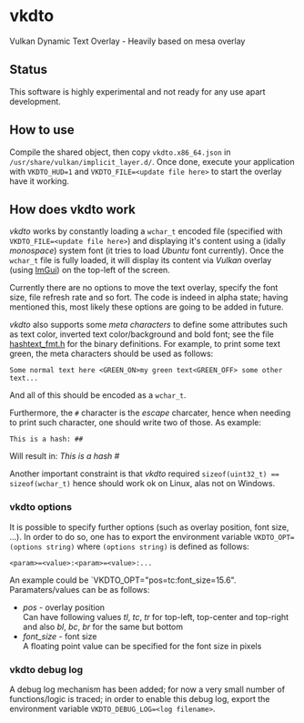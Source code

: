 # vkdto
Vulkan Dynamic Text Overlay - Heavily based on mesa overlay

## Status
This software is highly experimental and not ready for any use apart development.

## How to use
Compile the shared object, then copy `vkdto.x86_64.json` in `/usr/share/vulkan/implicit_layer.d/`. Once done, execute your application with `VKDTO_HUD=1` and `VKDTO_FILE=<update file here>` to start the overlay have it working.

## How does vkdto work
_vkdto_ works by constantly loading a `wchar_t` encoded file (specified with `VKDTO_FILE=<update file here>`) and displaying it's content using a (idally _monospace_) system font (it tries to load _Ubuntu_ font currently).
Once the `wchar_t` file is fully loaded, it will display its content via _Vulkan_ overlay (using [ImGui](https://github.com/ocornut/imgui)) on the top-left of the screen.

Currently there are no options to move the text overlay, specify the font size, file refresh rate and so fort. The code is indeed in alpha state; having mentioned this, most likely these options are going to be added in future.

_vkdto_ also supports some _meta characters_ to define some attributes such as text color, inverted text color/background and bold font; see the file [hashtext_fmt.h](https://github.com/Emanem/vkdto/blob/master/src/hashtext_fmt.h) for the binary definitions. For example, to print some text green, the meta characters should be used as follows:
```
Some normal text here <GREEN_ON>my green text<GREEN_OFF> some other text...
```
And all of this should be encoded as a `wchar_t`.

Furthermore, the `#` character is the _escape_ charcater, hence when needing to print such character, one should write two of those. As example:
```
This is a hash: ##
```
Will result in: _This is a hash #_

Another important constraint is that _vkdto_ required `sizeof(uint32_t) == sizeof(wchar_t)` hence should work ok on Linux, alas not on Windows.

### vkdto options
It is possible to specify further options (such as overlay position, font size, ...). In order to do so, one has to export the environment variable `VKDTO_OPT=(options string)` where `(options string)` is defined as follows:
```
<param>=<value>:<param>=<value>:...
```
An example could be `VKDTO_OPT="pos=tc:font_size=15.6". Paramaters/values can be as follows:

* *pos* - overlay position</br>Can have following values _tl_, _tc_, _tr_ for top-left, top-center and top-right and also _bl_, _bc_, _br_ for the same but bottom
* *font_size* - font size</br>A floating point value can be specified for the font size in pixels

### vkdto debug log
A debug log mechanism has been added; for now a very small number of functions/logic is traced; in order to enable this debug log, export the environment variable `VKDTO_DEBUG_LOG=<log filename>`.
